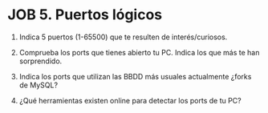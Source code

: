 # JOB 5. Puertos lógicos

1. Indica 5 puertos (1-65500) que te resulten de interés/curiosos.

2. Comprueba los ports que tienes abierto tu PC. Indica los que más te han sorprendido.

3. Indica los ports que utilizan las BBDD más usuales actualmente ¿forks de MySQL?

4. ¿Qué herramientas existen online para detectar los ports de tu PC?

